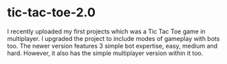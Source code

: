 # tic-tac-toe-2.0
I recently uploaded my first projects which was a Tic Tac Toe game in multiplayer. I upgraded the project to include modes of gameplay with bots too. The newer version features 3 simple bot expertise, easy, medium and hard. However, it also has the simple multiplayer version within it too. 
